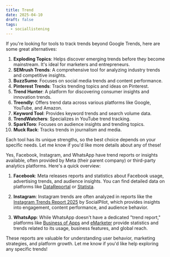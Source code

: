 ```yaml
---
title: Trend
date: 2025-04-10
draft: false
tags:
  - sociallistening
---
```

If you're looking for tools to track trends beyond Google Trends, here are some great alternatives:

1. **Exploding Topics**: Helps discover emerging trends before they become mainstream. It's ideal for marketers and entrepreneurs.
2. **SEMrush Trends**: A comprehensive tool for analyzing industry trends and competitive insights.
3. **BuzzSumo**: Focuses on social media trends and content performance.
4. **Pinterest Trends**: Tracks trending topics and ideas on Pinterest.
5. **Trend Hunter**: A platform for discovering consumer insights and innovation trends.
6. **Treendly**: Offers trend data across various platforms like Google, YouTube, and Amazon.
7. **Keyword Tool**: Provides keyword trends and search volume data.
8. **TrendWatchers**: Specializes in YouTube trend tracking.
9. **SparkToro**: Focuses on audience insights and trending topics.
10. **Muck Rack**: Tracks trends in journalism and media.

Each tool has its unique strengths, so the best choice depends on your specific needs. Let me know if you'd like more details about any of these!

Yes, Facebook, Instagram, and WhatsApp have trend reports or insights available, often provided by Meta (their parent company) or third-party analytics platforms. Here's a quick overview:

1. **Facebook**: Meta releases reports and statistics about Facebook usage, advertising trends, and audience insights. You can find detailed data on platforms like [DataReportal](https://datareportal.com/essential-facebook-stats) or [Statista](https://www.statista.com/topics/751/facebook/).
    
2. **Instagram**: Instagram trends are often analyzed in reports like the [Instagram Trends Report 2025](https://www.socialpilot.co/downloadables/instagram-trends-report-2025) by SocialPilot, which provides insights into engagement, content performance, and audience behavior.
    
3. **WhatsApp**: While WhatsApp doesn't have a dedicated "trend report," platforms like [Business of Apps](https://www.businessofapps.com/data/whatsapp-statistics/) and [eMarketer](https://www.emarketer.com/topics/category/whatsapp) provide statistics and trends related to its usage, business features, and global reach.
    

These reports are valuable for understanding user behavior, marketing strategies, and platform growth. Let me know if you'd like help exploring any specific trends!